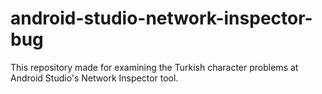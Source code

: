 # android-studio-network-inspector-bug

This repository made for examining the Turkish character problems at Android Studio's Network Inspector tool.
